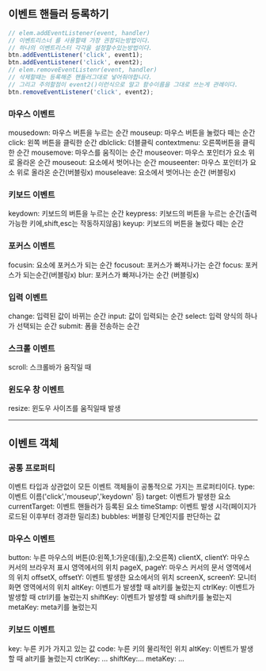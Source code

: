 ## 이벤트 핸들러 등록하기
```js
// elem.addEventListener(event, handler)
// 이벤트리스너 를 사용할때 가장 권장되는방법이다.
// 하나의 이벤트리스터 각각을 설정할수있는방법이다.
btn.addEventListener('click', event1);
btn.addEventListener('click', event2);
// elem.removeEventListenr(event, handler)
// 삭제할때는 등록해준 핸들러그대로 넣어줘야합니다.
// 그리고 주의할점이 event2()이런식으로 말고 함수이름을 그대로 쓰는게 관례이다.
btn.removeEventListener('click', event2);
```

### **마우스 이벤트**
mousedown: 마우스 버튼을 누르는 순간
mouseup: 마우스 버튼을 눌렀다 떼는 순간
click: 왼쪽 버튼을 클릭한 순간
dblclick: 더블클릭
contextmenu: 오른쪽버튼을 클릭한 순간
mousemove: 마우스를 움직이는 순간
mouseover: 마우스 포인터가 요소 위로 올라온 순간
mouseout: 요소에서 벗어나는 순간
mouseenter: 마우스 포인터가 요소 위로 올라온 순간(버블링x)
mouseleave: 요소에서 벗어나는 순간 (버블링x)

### **키보드 이벤트**
keydown: 키보드의 버튼을 누르는 순간
keypress: 키보드의 버튼을 누르는 순간(출력가능한 키에,shift,esc는 작동하지않음)
keyup: 키보드의 버튼을 눌렀다 떼는 순간

### **포커스 이벤트**
focusin: 요소에 포커스가 되는 순간
focusout: 포커스가 빠져나가는 순간
focus: 포커스가 되는순간(버블링x)
blur: 포커스가 빠져나가는 순간 (버블링x)

### **입력 이벤트**
change: 입력된 값이 바뀌는 순간
input: 값이 입력되는 순간
select: 입력 양식의 하나가 선택되는 순간
submit: 폼을 전송하는 순간

### **스크롤 이벤트**
scroll: 스크롤바가 움직일 때

### **윈도우 창 이벤트**
resize: 윈도우 사이즈를 움직일때 발생

---
## 이벤트 객체
### **공통 프로퍼티**
이벤트 타입과 상관없이 모든 이벤트 객체들이 공통적으로 가지는 프로퍼티이다.
type: 이벤트 이름('click','mouseup','keydown' 등)
target: 이벤트가 발생한 요소
currentTarget: 이벤트 핸들러가 등록된 요소
timeStamp: 이벤트 발생 시각(페이지가 로드된 이후부터 경과한 밀리초)
bubbles: 버블링 단계인지를 판단하는 값

### **마우스 이벤트**
button: 누른 마우스의 버튼(0:왼쪽,1:가운데(휠),2:오른쪽)
clientX, clientY: 마우스 커서의 브라우저 표시 영역에서의 위치
pageX, pageY: 마우스 커서의 문서 영역에서의 위치
offsetX, offsetY: 이벤트 발생한 요소에서의 위치
screenX, screenY: 모니터 화면 영역에서의 위치
altKey: 이벤트가 발생할 때 alt키를 눌렀는지
ctrlKey: 이벤트가 발생할 때 ctrl키를 눌렀는지
shiftKey: 이벤트가 발생할 때 shift키를 눌렀는지
metaKey: meta키를 눌렀는지

### **키보드 이벤트**
key: 누른 키가 가지고 있는 값
code: 누른 키의 물리적인 위치
altKey: 이벤트가 발생할 때 alt키를 눌렀는지
ctrlKey: ...
shiftKey:...
metaKey: ...

